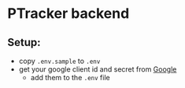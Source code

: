 # PTracker backend

## Setup:
- copy `.env.sample` to `.env`
- get your google client id and secret from [Google](https://console.developers.google.com/apis/credentials)
  - add them to the `.env` file
